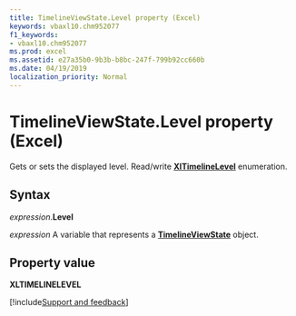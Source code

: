 ```yaml
---
title: TimelineViewState.Level property (Excel)
keywords: vbaxl10.chm952077
f1_keywords:
- vbaxl10.chm952077
ms.prod: excel
ms.assetid: e27a35b0-9b3b-b8bc-247f-799b92cc660b
ms.date: 04/19/2019
localization_priority: Normal
---
```



# TimelineViewState.Level property (Excel)

Gets or sets the displayed level. Read/write **[XlTimelineLevel](Excel.XlTimelineLevel.md)** enumeration.


## Syntax

_expression_.**Level**

_expression_ A variable that represents a **[TimelineViewState](Excel.timelineviewstate.md)** object.


## Property value

**XLTIMELINELEVEL**



[!include[Support and feedback](~/includes/feedback-boilerplate.md)]
